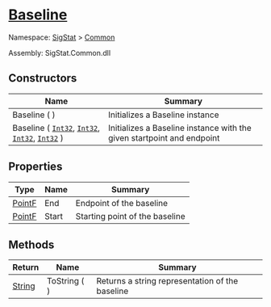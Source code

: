 # [Baseline](./Baseline.md)

Namespace: [SigStat]() > [Common]()

Assembly: SigStat.Common.dll


## Constructors

| Name | Summary | 
| --- | --- | 
| Baseline (  ) | Initializes a Baseline instance | 
| Baseline ( [`Int32`](https://docs.microsoft.com/en-us/dotnet/api/System.Int32), [`Int32`](https://docs.microsoft.com/en-us/dotnet/api/System.Int32), [`Int32`](https://docs.microsoft.com/en-us/dotnet/api/System.Int32), [`Int32`](https://docs.microsoft.com/en-us/dotnet/api/System.Int32) ) | Initializes a Baseline instance with the given startpoint and endpoint | 


## Properties

| Type | Name | Summary | 
| --- | --- | --- | 
| [PointF](https://docs.microsoft.com/en-us/dotnet/api/System.Drawing.PointF) | End | Endpoint of the baseline | 
| [PointF](https://docs.microsoft.com/en-us/dotnet/api/System.Drawing.PointF) | Start | Starting point of the baseline | 


## Methods

| Return | Name | Summary | 
| --- | --- | --- | 
| [String](https://docs.microsoft.com/en-us/dotnet/api/System.String) | ToString (  ) | Returns a string representation of the baseline | 


